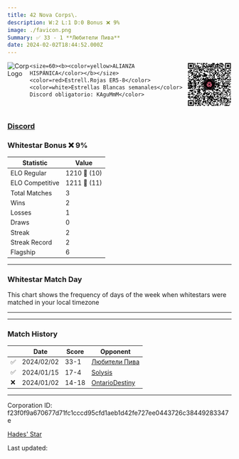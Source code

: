 ```yaml
---
title: ​42 Nova Corps\.
description: W:2 L:1 D:0 Bonus ❌ 9%
image: ./favicon.png
Summary: ✅ 33 - 1 **Любители Пива**
date: 2024-02-02T18:44:52.000Z
---
```

<head>
<link rel="icon" type="image/x-icon" href="./favicon.ico">
</head>
<img align="left" width="50" height="50" src="./favicon.ico" alt="Corp Logo"><img align="right" width="100" height="100" src="./qr.png" alt="QR Code">

```
<size=60><b><color=yellow>ALIANZA HISPÁNICA</color></b></size>
<color=red>Estrell.Rojas ER5-8</color>
<color=white>Estrellas Blancas semanales</color>
Discord obligatorio: KAguMmM</color>
```
<br>

### [Discord](https://discord.gg/KAguMmM)
### Whitestar Bonus ❌ 9%

| Statistic | Value |
| --- | --- |
| ELO Regular | 1210 🔺  (10)|
| ELO Competitive | 1211 🔺  (11)|
| Total Matches | 3 |
| Wins | 2 |
| Losses | 1 |
| Draws | 0 |
| Streak | 2 |
| Streak Record | 2 |
| Flagship | 6 |

---

### Whitestar Match Day

This chart shows the frequency of days of the week when whitestars were matched in your local timezone

<!-- Load Chart.js from jsDelivr CDN -->
<script src="https://cdn.jsdelivr.net/npm/chart.js@4.0.1"></script>

<!-- Create a canvas element where the chart will be rendered -->
<canvas id="myChart" width="400" height="200"></canvas>

<!-- JavaScript code to render the bar chart -->
<script>
    document.addEventListener("DOMContentLoaded", function() {
        // Ensure scanTime is an array; if empty, handle accordingly
        let timestamps = [1706467492,1704905424,1703783599];

        const fontColor = 'rgba(64, 128, 160, 1)';

        // Function to convert Unix timestamps to day of the week (0=Sunday, 6=Saturday)
        function getDayOfWeek(timestamp) {
            return new Date(timestamp * 1000).getDay();
        }

        // Initialize an array to count occurrences for each day of the week
        let dayCounts = [0, 0, 0, 0, 0, 0, 0];

        // Populate the dayCounts array based on the scanTime data
        timestamps.forEach(ts => {
            let dayOfWeek = getDayOfWeek(ts);
            dayCounts[dayOfWeek]++;
        });

        // Chart.js configuration for the bar chart
        const data = {
            labels: ['Sunday', 'Monday', 'Tuesday', 'Wednesday', 'Thursday', 'Friday', 'Saturday'],
            datasets: [{
                data: dayCounts,
                backgroundColor: [
                    'rgba(0, 191, 255, 0.2)',   // Deep Sky Blue (Sunday)
                    'rgba(135, 206, 250, 0.2)', // Light Sky Blue (Monday)
                    'rgba(173, 216, 230, 0.2)', // Light Blue (Tuesday)
                    'rgba(214, 236, 243, 0.2)', // Custom light blue (Wednesday)
                    'rgba(173, 216, 230, 0.2)', // Light Blue (Thursday)
                    'rgba(135, 206, 250, 0.2)', // Light Sky Blue (Friday)
                    'rgba(0, 191, 255, 0.2)'    // Deep Sky Blue (Saturday)
                ],
                borderColor: [
                    'rgba(0, 191, 255, 1)',
                    'rgba(135, 206, 250, 1)',
                    'rgba(173, 216, 230, 1)',
                    'rgba(214, 236, 243, 1)',
                    'rgba(173, 216, 230, 1)',
                    'rgba(135, 206, 250, 1)',
                    'rgba(0, 191, 255, 1)'
                ],
                borderWidth: 1,
                minBarLength: 5
            }]
        };

        const config = {
            type: 'bar',
            data: data,
            options: {
                scales: {
                    y: {
                        beginAtZero: true,
                        ticks: {
                            stepSize: 1,
                            color: fontColor
                        },
                        grid: {
                            color: 'rgba(255, 255, 255, 0.2)'
                        }
                    },
                    x: {
                        ticks: {
                            color: fontColor
                        },
                        grid: {
                            display: false 
                        }
                    }
                },
                plugins: {
                    legend: {
                        display: false
                    }
                }
            }
        };

        // Render the chart
        const ctx = document.getElementById('myChart').getContext('2d');
        const myChart = new Chart(ctx, config);
    });
</script>
    
---

---
### Match History

|  | Date | Score | Opponent |
| --- | --- | --- | --- |
| ✅ | 2024/02/02 | 33-1 | [Любители Пива](https://ws.tsl.rocks/corp/3926c7dd9f82737737ee85bc4f013285cb75f1ef90f5bf4822bf624616570764/) |
| ✅ | 2024/01/15 | 17-4 | [Solysis](https://ws.tsl.rocks/corp/1dd3b30d4fba97df035310d43fa05c50aa4f77867aa67090be08e245b840b1cf/) |
| ❌ | 2024/01/02 | 14-18 | [OntarioDestiny](https://ws.tsl.rocks/corp/806a86639b93c3a025e026bcedab96052be0e32b712c96217b3d5b330b3f5a6d/) |

---
Corporation ID: f23f0f9a670677d71fc1cccd95cfd1aeb1d42fe727ee0443726c38449283347e

[Hades' Star](https://www.hadesstar.com)
<script src="/assets/localtime.js"></script>
<div>
  Last updated: <span class="last-updated-date" data-unix-time="1706899492"></span>
</div>